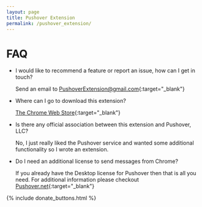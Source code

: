 ```yaml
---
layout: page
title: Pushover Extension
permalink: /pushover_extension/
---
```


# FAQ

- I would like to recommend a feature or report an issue, how can I get in touch?

  Send an email to [PushoverExtension@gmail.com](mailto:PushoverExtension@gmail.com){:target="_blank"}

  
- Where can I go to download this extension?

  [The Chrome Web Store](https://chrome.google.com/webstore/detail/fcmngfmocgakhjghfmgbbhlkenccgpdh){:target="_blank"}
  
- Is there any official association between this extension and Pushover, LLC?

  No, I just really liked the Pushover service and wanted some additional functionality so I wrote an extension.  
  
- Do I need an additional license to send messages from Chrome?
 
  If you already have the Desktop license for Pushover then that is all you need. For additional information please checkout [Pushover.net](https://pushover.net/clients/desktop){:target="_blank"}
  


  
{% include donate_buttons.html %}
